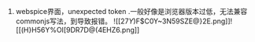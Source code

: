 1. webspice界面，unexpected token .一般好像是浏览器版本过低，无法兼容commonjs写法，到导致报错。
![[2$7Y$)F$C0Y~3N59SZE@}2E.png]]![[(H}H56Y%OI[9DR7D@(4EHZ6.png]]